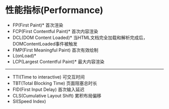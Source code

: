 # 性能指标(Performance)

- FP(First Paint)*
首次渲染
- FCP(First Contentful Paint)*
首次内容渲染
- DCL(DOM Content Loaded)*
当HTML文档完全加载和解析完成后，DOMContentLoaded事件被触发
- FMP(First Meaningful Paint)
首次有效绘制
- L(onLoad)*
- LCP(Largest Contentful Paint)*
最大内容渲染
---
- TTI(Time to interactive)
可交互时间
- TBT(Total Blocking Time)
页面阻塞总时长
- FID(First Input Delay)
首次输入延迟
- CLS(Cumulative Layout Shift)
累积布局偏移
- SI(Speed Index)